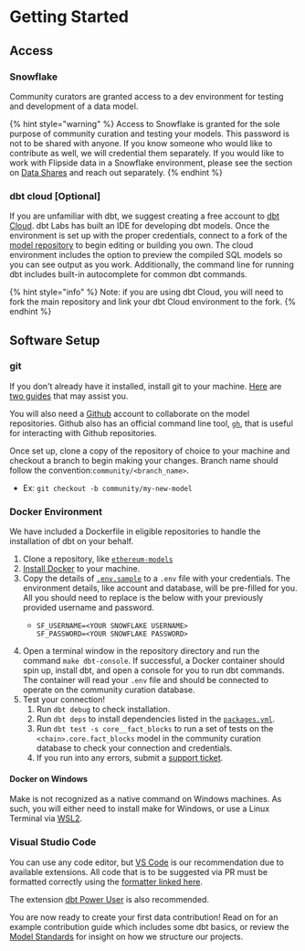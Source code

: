 # Getting Started

## Access

### **Snowflake**

Community curators are granted access to a dev environment for testing and development of a data model.&#x20;

{% hint style="warning" %}
Access to Snowflake is granted for the sole purpose of community curation and testing your models. This password is not to be shared with anyone. If you know someone who would like to contribute as well, we will credential them separately. If you would like to work with Flipside data in a Snowflake environment, please see the section on [Data Shares](broken-reference) and reach out separately.
{% endhint %}

### **dbt cloud \[Optional]**

If you are unfamiliar with dbt, we suggest creating a free account to [dbt Cloud](https://cloud.getdbt.com/). dbt Labs has built an IDE for developing dbt models. Once the environment is set up with the proper credentials, connect to a fork of the [model repository](https://github.com/orgs/FlipsideCrypto/repositories) to begin editing or building you own. The cloud environment includes the option to preview the compiled SQL models so you can see output as you work. Additionally, the command line for running dbt includes built-in autocomplete for common dbt commands.

{% hint style="info" %}
Note: if you are using dbt Cloud, you will need to fork the main repository and link your dbt Cloud environment to the fork.
{% endhint %}

## **Software Setup**

### git

If you don't already have it installed, install git to your machine. [Here](https://git-scm.com/book/en/v2/Getting-Started-Installing-Git) are [two guides](https://github.com/git-guides/install-git) that may assist you.

You will also need a [Github](https://github.com/) account to collaborate on the model repositories. Github also has an official command line tool, [`gh`](https://github.com/cli/cli#installation), that is useful for interacting with Github repositories.

Once set up, clone a copy of the repository of choice to your machine and checkout a branch to begin making your changes. Branch name should follow the convention:`community/<branch_name>`.

* Ex:  `git checkout -b community/my-new-model`

### Docker Environment

We have included a Dockerfile in eligible repositories to handle the installation of dbt on your behalf.&#x20;

1. Clone a repository, like [`ethereum-models`](https://github.com/FlipsideCrypto/ethereum-models)&#x20;
2. [Install Docker](https://docs.docker.com/get-docker/) to your machine.
3. Copy the details of [`.env.sample`](https://github.com/FlipsideCrypto/ethereum-models/blob/main/.env.sample) to a `.env` file with your credentials. The environment details, like account and database, will be pre-filled for you. All you should need to replace is the below with your previously provided username and password.
   * ```
     SF_USERNAME=<YOUR SNOWFLAKE USERNAME>
     SF_PASSWORD=<YOUR SNOWFLAKE PASSWORD>
     ```
4. Open a terminal window in the repository directory and run the command `make dbt-console`. If successful, a Docker container should spin up, install dbt, and open a console for you to run dbt commands. The container will read your `.env` file and should be connected to operate on the community curation database.
5. Test your connection!
   1. Run `dbt debug` to check installation.
   2. Run `dbt deps` to install dependencies listed in the [`packages.yml`](https://github.com/FlipsideCrypto/ethereum-models/blob/main/packages.yml).
   3. Run `dbt test -s core__fact_blocks` to run a set of tests on the `<chain>.core.fact_blocks` model in the community curation database to check your connection and credentials.
   4. If you run into any errors, submit a [support ticket](https://docs.flipsidecrypto.xyz/support/support).

#### Docker on Windows

Make is not recognized as a native command on Windows machines. As such, you will either need to install make for Windows, or use a Linux Terminal via [WSL2](https://learn.microsoft.com/en-us/windows/wsl/install).

### Visual Studio Code

You can use any code editor, but [VS Code](https://code.visualstudio.com/) is our recommendation due to available extensions. All code that is to be suggested via PR must be formatted correctly using the [formatter linked here](https://marketplace.visualstudio.com/items?itemName=henriblancke.vscode-dbt-formatter).

The extension [dbt Power User](https://marketplace.visualstudio.com/items?itemName=innoverio.vscode-dbt-power-user) is also recommended.



You are now ready to create your first data contribution! Read on for an example contribution guide which includes some dbt basics, or review the [Model Standards](../model-standards/) for insight on how we structure our projects.
